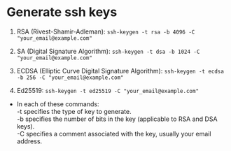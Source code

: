 # Generate ssh keys

1. RSA (Rivest-Shamir-Adleman):
`ssh-keygen -t rsa -b 4096 -C "your_email@example.com"`

2. SA (Digital Signature Algorithm):
`ssh-keygen -t dsa -b 1024 -C "your_email@example.com"`

3. ECDSA (Elliptic Curve Digital Signature Algorithm):
`ssh-keygen -t ecdsa -b 256 -C "your_email@example.com"`

4. Ed25519:
`ssh-keygen -t ed25519 -C "your_email@example.com"`

- In each of these commands:   
-t specifies the type of key to generate.   
-b specifies the number of bits in the key (applicable to RSA and DSA keys).    
-C specifies a comment associated with the key, usually your email address.     

